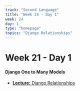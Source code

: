 ```yaml
---
track: "Second Language"
title: "Week 24 - Day 1"
week: 24
day: 1
type: "homepage"
topics: "Django Relationships"
---
```



# Week 21 - Day 1

#### Django One to Many Models

- [**Lecture:** Django Relationships](/second-language/week-24/day-1/lecture-materials/django-relationships) 


